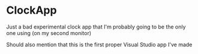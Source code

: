 # ClockApp
Just a bad experimental clock app that I'm probably going to be the only one using (on my second monitor)

Should also mention that this is the first proper Visual Studio app I've made
